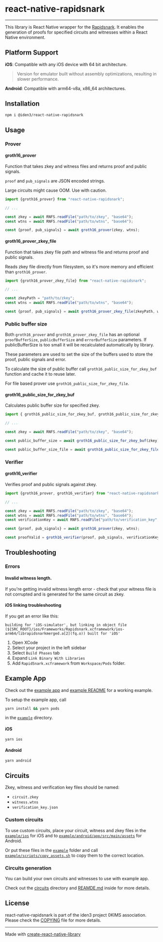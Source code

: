 # react-native-rapidsnark

---

This library is React Native wrapper for the [Rapidsnark](https://github.com/iden3/rapidsnark). It enables the
generation of proofs for specified circuits and witnesses within a React Native environment.

## Platform Support

**iOS**: Compatible with any iOS device with 64 bit architecture.
> Version for emulator built without assembly optimizations, resulting in slower performance.

**Android**: Compatible with arm64-v8a, x86_64 architectures.

## Installation

```sh
npm i @iden3/react-native-rapidsnark
```

## Usage

### Prover

#### groth16_prover

Function that takes zkey and witness files and returns proof and public signals.

`proof` and `pub_signals` are JSON encoded strings.

Large circuits might cause OOM. Use with caution.

```js
import {groth16_prover} from "react-native-rapidsnark";

// ...

const zkey = await RNFS.readFile("path/to/zkey", "base64");
const wtns = await RNFS.readFile("path/to/wtns", "base64");

const {proof, pub_signals} = await groth16_prover(zkey, wtns);
```

#### groth16_prover_zkey_file

Function that takes zkey file path and witness file and returns proof and public signals.

Reads zkey file directly from filesystem, so it's more memory and efficient than `groth16_prover`.

```js
import {groth16_prover_zkey_file} from "react-native-rapidsnark";

// ...

const zkeyPath = "path/to/zkey";
const wtns = await RNFS.readFile("path/to/wtns", "base64");

const {proof, pub_signals} = await groth16_prover_zkey_file(zkeyPath, wtns);
```

### Public buffer size

Both `groth16_prover` and `groth16_prover_zkey_file` has an optional `proofBufferSize`, `publicBufferSize` and `errorBufferSize`  parameters. If publicBufferSize is too small it will be recalculated automatically by library.

These parameters are used to set the size of the buffers used to store the proof, public signals and error.

To calculate the size of public buffer call `groth16_public_size_for_zkey_buf` function and cache it to reuse later.

For file based prover use `groth16_public_size_for_zkey_file`.

#### groth16_public_size_for_zkey_buf

Calculates public buffer size for specified zkey.

```js
import { groth16_public_size_for_zkey_buf, groth16_public_size_for_zkey_file } from "react-native-rapidsnark";

// ...

const zkey = await RNFS.readFile("path/to/zkey", "base64");

const public_buffer_size = await groth16_public_size_for_zkey_buf(zkey);

const public_buffer_size_file = await groth16_public_size_for_zkey_file("path/to/zkey");
```

### Verifier

#### groth16_verifier

Verifies proof and public signals against zkey.

```js
import {groth16_prover, groth16_verifier} from "react-native-rapidsnark";

// ...

const zkey = await RNFS.readFile("path/to/zkey", "base64");
const wtns = await RNFS.readFile("path/to/wtns", "base64");
const verificationKey = await RNFS.readFile("path/to/verification_key", "base64");

const {proof, pub_signals} = await groth16_prover(zkey, wtns);

const proofValid = groth16_verifier(proof, pub_signals, verificationKey);
```

## Troubleshooting

### Errors

#### Invalid witness length.

If you're getting invalid witness length error - check that your witness file is not corrupted and is generated for the same circuit as zkey.

#### iOS linking troubleshooting

If you get an error like this:

```
building for 'iOS-simulator', but linking in object file (${SRC_ROOT}/ios/Frameworks/Rapidsnark.xcframework/ios-arm64/librapidsnarkmerged.a[2](fq.o)) built for 'iOS'
```

1. Open XCode
2. Select your project in the left sidebar
3. Select `Build Phases` tab
4. Expand `Link Binary With Libraries`
5. Add `RapidSnark.xcframework` from `Workspace/Pods` folder.


## Example App

Check out the [example app](./example) and [example README](./example/README.md) for a working example.

To setup the example app, call
```bash
yarn install && yarn pods
```

in the [`example`](./example) directory.

#### iOS

```bash
yarn ios
```

#### Android

```bash
yarn android
```

## Circuits

Zkey, witness and verification key files should be named:
- `circuit.zkey`
- `witness.wtns`
- `verification_key.json`

### Custom circuits

To use custom circuits, place your circuit, witness and zkey files in the [`example/ios`](./example/ios) for iOS and to [`example/android/app/src/main/assets`](./example/android/app/src/main/assets) for Android.

Or put these files in the [`example`](./example) folder and call [`example/scripts/copy_assets.sh`](./example/scripts/copy_assets.sh) to copy them to the correct location.

### Circuits generation

You can build your own circuits and witnesses to use with example app.

Check out the [circuits](./circuits) directory and [REAMDE.md](./circuits/README.md) inside for more details.

## License

react-native-rapidsnark is part of the iden3 project 0KIMS association. Please check the [COPYING](./COPYING) file for
more details.

---

Made with [create-react-native-library](https://github.com/callstack/react-native-builder-bob)
